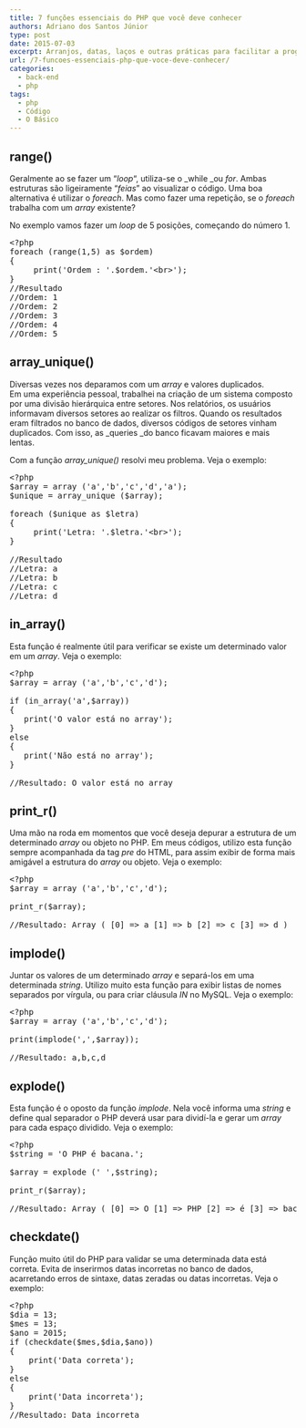 ```yaml
---
title: 7 funções essenciais do PHP que você deve conhecer
authors: Adriano dos Santos Júnior
type: post
date: 2015-07-03
excerpt: Arranjos, datas, laços e outras práticas para facilitar a programação.
url: /7-funcoes-essenciais-php-que-voce-deve-conhecer/
categories:
  - back-end
  - php
tags:
  - php
  - Código
  - O Básico
---
```

## range()

Geralmente ao se fazer um &#8220;_loop_&#8220;, utiliza-se o _while _ou _for_. Ambas estruturas são ligeiramente &#8220;_feias_&#8221; ao visualizar o código. Uma boa alternativa é utilizar o _foreach_. Mas como fazer uma repetição, se o _foreach_ trabalha com um _array_ existente?

No exemplo vamos fazer um _loop_ de 5 posições, começando do número 1.

<pre class="lang-php">&lt;?php
foreach (range(1,5) as $ordem)
{
     print('Ordem : '.$ordem.'&lt;br&gt;');
}
//Resultado
//Ordem: 1
//Ordem: 2
//Ordem: 3
//Ordem: 4
//Ordem: 5
</pre>

## array_unique()

Diversas vezes nos deparamos com um _array_ e valores duplicados. Em uma experiência pessoal, trabalhei na criação de um sistema composto por uma divisão hierárquica entre setores. Nos relatórios, os usuários informavam diversos setores ao realizar os filtros. Quando os resultados eram filtrados no banco de dados, diversos códigos de setores vinham duplicados. Com isso, as _queries _do banco ficavam maiores e mais lentas.

Com a função _array_unique()_ resolvi meu problema. Veja o exemplo:

<pre class="lang-php">&lt;?php
$array = array ('a','b','c','d','a');
$unique = array_unique ($array);

foreach ($unique as $letra)
{
     print('Letra: '.$letra.'&lt;br&gt;');
}

//Resultado
//Letra: a
//Letra: b
//Letra: c
//Letra: d
</pre>

## in_array()

Esta função é realmente útil para verificar se existe um determinado valor em um _array_. Veja o exemplo:

<pre class="lang-php">&lt;?php
$array = array ('a','b','c','d');

if (in_array('a',$array))
{
   print('O valor está no array');
}
else
{
   print('Não está no array');
}

//Resultado: O valor está no array
</pre>

## print_r()

Uma mão na roda em momentos que você deseja depurar a estrutura de um determinado _array_ ou objeto no PHP. Em meus códigos, utilizo esta função sempre acompanhada da tag _pre_ do HTML, para assim exibir de forma mais amigável a estrutura do _array_ ou objeto. Veja o exemplo:

<pre class="lang-php">&lt;?php
$array = array ('a','b','c','d');

print_r($array);

//Resultado: Array ( [0] =&gt; a [1] =&gt; b [2] =&gt; c [3] =&gt; d )
</pre>

## implode()

Juntar os valores de um determinado _array_ e separá-los em uma determinada _string_. Utilizo muito esta função para exibir listas de nomes separados por vírgula, ou para criar cláusula _IN_ no MySQL. Veja o exemplo:

<pre class="lang-php">&lt;?php
$array = array ('a','b','c','d');

print(implode(',',$array));

//Resultado: a,b,c,d
</pre>

## explode()

Esta função é o oposto da função _implode_. Nela você informa uma _string_ e define qual separador o PHP deverá usar para dividí-la e gerar um _array_ para cada espaço dividido. Veja o exemplo:

<pre class="lang-php">&lt;?php
$string = 'O PHP é bacana.';

$array = explode (' ',$string);

print_r($array);

//Resultado: Array ( [0] =&gt; O [1] =&gt; PHP [2] =&gt; é [3] =&gt; bacana. )
</pre>

## checkdate()

Função muito útil do PHP para validar se uma determinada data está correta. Evita de inserirmos datas incorretas no banco de dados, acarretando erros de sintaxe, datas zeradas ou datas incorretas. Veja o exemplo:

<pre class="lang-php">&lt;?php
$dia = 13;
$mes = 13;
$ano = 2015;
if (checkdate($mes,$dia,$ano))
{
    print('Data correta');
}
else
{
    print('Data incorreta');
}
//Resultado: Data incorreta
</pre>